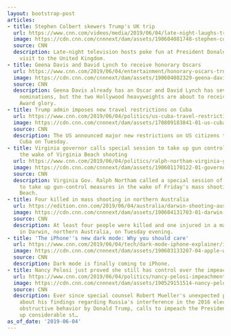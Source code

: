 ```yaml
---
layout: bootstrap-post
articles:
- title: Stephen Colbert skewers Trump's UK trip
  url: https://www.cnn.com/videos/media/2019/06/04/late-night-laughs-trump-uk-trip-newday-vpx.cnn
  image: https://cdn.cnn.com/cnnnext/dam/assets/190604081748-stephen-colbert-super-tease.jpg
  source: CNN
  description: Late-night television hosts poke fun at President Donald Trump's state
    visit to the United Kingdom.
- title: Geena Davis and David Lynch to receive honorary Oscars
  url: https://www.cnn.com/2019/06/04/entertainment/honorary-oscars-trnd/index.html
  image: https://cdn.cnn.com/cnnnext/dam/assets/190604082329-geena-davis-david-lynch-split-super-tease.jpg
  source: CNN
  description: Geena Davis already has an Oscar and David Lynch has several Oscar
    nominations, but the two Hollywood heavyweights are about to receive more Academy
    Award glory.
- title: Trump admin imposes new travel restrictions on Cuba
  url: https://www.cnn.com/2019/06/04/politics/us-cuba-travel-restrictions/index.html
  image: https://cdn.cnn.com/cnnnext/dam/assets/170809183841-01-us-cuba-flag-0809-super-tease.jpg
  source: CNN
  description: The US announced major new restrictions on US citizens traveling to
    Cuba on Tuesday.
- title: Virginia governor calls special session to take up gun control measures in
    the wake of Virginia Beach shooting
  url: https://www.cnn.com/2019/06/04/politics/ralph-northam-virginia-gun-violence-special-session/index.html
  image: https://cdn.cnn.com/cnnnext/dam/assets/190601170122-01-governor-northam-0531-super-tease.jpg
  source: CNN
  description: Virginia Gov. Ralph Northam called a special session of the state legislature
    to take up gun-control measures in the wake of Friday's mass shooting in Virginia
    Beach.
- title: Four killed in mass shooting in northern Australia
  url: https://edition.cnn.com/2019/06/04/australia/darwin-shooting-australia-intl/index.html
  image: https://cdn.cnn.com/cnnnext/dam/assets/190604131703-01-darwin-shooting-0604-restricted-super-tease.jpg
  source: CNN
  description: At least four people were killed and one injured in a mass shooting
    in Darwin, northern Australia, on Tuesday evening.
- title: 'The iPhone''s new dark mode: Why you should care'
  url: https://www.cnn.com/2019/06/04/tech/dark-mode-iphone-explainer/index.html
  image: https://cdn.cnn.com/cnnnext/dam/assets/190603133207-04-apple-wwdc-2019-dark-mode-screengrab-super-tease.jpg
  source: CNN
  description: Dark mode is finally coming to iPhone.
- title: Nancy Pelosi just proved she still has control over the impeachment fight
  url: https://www.cnn.com/2019/06/04/politics/nancy-pelosi-impeachment-trump/index.html
  image: https://cdn.cnn.com/cnnnext/dam/assets/190529151514-nancy-pelosi-0524-super-tease.jpg
  source: CNN
  description: Ever since special counsel Robert Mueller's unexpected public statement
    about his findings regarding Russia's interference in the 2016 election and potentially
    obstructive behavior by Donald Trump, calls to impeach the President have picked
    up considerable st…
as_of_date: '2019-06-04'
---
```


